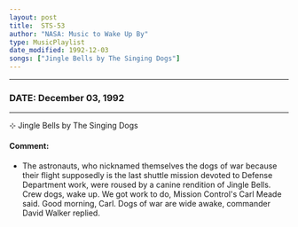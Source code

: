 ```yaml
---
layout: post
title:  STS-53
author: "NASA: Music to Wake Up By"
type: MusicPlaylist
date_modified: 1992-12-03
songs: ["Jingle Bells by The Singing Dogs"]
---
```


----
### DATE: December 03, 1992
----
⊹ Jingle Bells by The Singing Dogs

#### Comment:
* The astronauts, who nicknamed themselves the dogs of war because their flight supposedly is the last shuttle mission devoted to Defense Department work, were roused by a canine rendition of Jingle Bells. Crew dogs, wake up. We got work to do, Mission Control's Carl Meade said. Good morning, Carl. Dogs of war are wide awake, commander David Walker replied.



<br/>
<center>
	<a target="_blank"
	   href="https://twitter.com/intent/tweet?hashtags=Space,NASA,Playlist,NASAWakeupCalls,SpaceProgram&text={{ page.author}}, '{{ page.songs.first }}' {{ page.title }}, {{ page.date | date: '%B %d, %Y' }}. {{ site.url }}{{ page.url }} @nasawakeupcalls">
	   <i class="fab fa-twitter" alt="Tweet this page" style="font-size: 1.3em;"></i>
	</a>
	&nbsp; 	<i class="fas fa-user-astronaut" style="font-size: 1.5em;"></i> &nbsp;
    <a type="amzn" search="'Jingle Bells by The Singing Dogs'" category="popular music">
        <i class="fab fa-amazon" style="font-size: 1.3em;"></i>
    </a>
</center>
